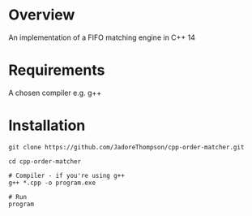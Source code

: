 # **Overview**
An implementation of a FIFO matching engine in C++ 14
# **Requirements**
A chosen compiler e.g. g++

# **Installation**
```
git clone https://github.com/JadoreThompson/cpp-order-matcher.git

cd cpp-order-matcher

# Compiler - if you're using g++
g++ *.cpp -o program.exe 

# Run
program
```